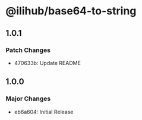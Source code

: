# @ilihub/base64-to-string

## 1.0.1

### Patch Changes

- 470633b: Update README

## 1.0.0

### Major Changes

- eb6a604: Initial Release
